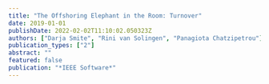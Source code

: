 ```yaml
---
title: "The Offshoring Elephant in the Room: Turnover"
date: 2019-01-01
publishDate: 2022-02-02T11:10:02.050323Z
authors: ["Darja Smite", "Rini van Solingen", "Panagiota Chatzipetrou"]
publication_types: ["2"]
abstract: ""
featured: false
publication: "*IEEE Software*"
---
```


